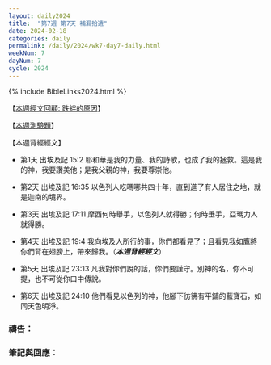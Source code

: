 ```yaml
---
layout: daily2024
title:  "第7週 第7天 補漏拾遺"
date: 2024-02-18
categories: daily
permalink: /daily/2024/wk7-day7-daily.html
weekNum: 7
dayNum: 7
cycle: 2024
---
```


{% include BibleLinks2024.html %}

【<a href="https://youtu.be/vLmB24pMsms" target="_blank">本週經文回顧: 跌絆的原因</a>】

【<a href="https://forms.office.com/r/8fZHZeYDVN" target="_blank">本週測驗題</a>】

【本週背經經文】
+ 第1天 出埃及記 15:2 耶和華是我的力量、我的詩歌，也成了我的拯救。這是我的神，我要讚美他；是我父親的神，我要尊崇他。

+ 第2天 出埃及記 16:35 以色列人吃嗎哪共四十年，直到進了有人居住之地，就是迦南的境界。

+ 第3天 出埃及記 17:11 摩西何時舉手，以色列人就得勝；何時垂手，亞瑪力人就得勝。

+ 第4天 出埃及記 19:4 我向埃及人所行的事，你們都看見了；且看見我如鷹將你們背在翅膀上，帶來歸我。（_**本週背經經文**_）

+ 第5天 出埃及記 23:13 凡我對你們說的話，你們要謹守。別神的名，你不可提，也不可從你口中傳說。

+ 第6天 出埃及記 24:10 他們看見以色列的神，他腳下彷彿有平鋪的藍寶石，如同天色明淨。

### 禱告：

### 筆記與回應：
